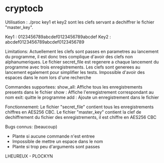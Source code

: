 # cryptocb

Utilisation :
./proc <key1> <key2>
key1 et key2 sont les clefs servant a dechiffrer le fichier "master_key".

Key1 : 0123456789abcdef0123456789abcdef
Key2 : abcdef0123456789abcdef0123456789

Limitations:
Actuellement les clefs sont passes en parametres au lancement du programme, il est donc tres complique d'avoir des clefs non alphanumeriques.
Le fichier secret_file est regenere a chaque lancement du programme avec trois enregistrements.
Les clefs sont generees au lancement egalement pour simplifier les tests.
Impossible d'avoir des espaces dans le nom lors d'une recherche

Commandes supportees:
show_all: Affiche tous les enregistrements presents dans le fichier
show <nom> : Affiche l'enregistrement correspondant au nom <nom>
exit: quitte le programme
add <nom> <cb> <pin> : Ajoute un enregistrement dans le fichier

Fonctionnement:
Le fichier "secret_file" contient tous les enregistrements chiffres en AES256 CBC.
Le fichier "master_key" contient la clef de dechiffrement du fichier des enregistrements, il est chiffre en AES256 CBC

Bugs connus: (beaucoup)
- Plante si aucune commande n'est entree
- Impossible de mettre un espace dans le nom
- Plante si trop peu d'arguments sont passes

LHEUREUX - PLOCKYN
